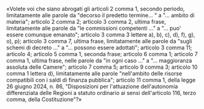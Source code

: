 «Volete voi che siano abrogati gli articoli 2 comma 1, secondo periodo, limitatamente alle parole da "decorso il predetto termine... " a "... ambito di materia"; articolo 2 comma 2; articolo 3 comma 2, ultima frase, limitatamente alle parole da "le commissioni competenti ..." a "... puo' essere comunque emanato"; articolo 3 comma 3 lettere a), b), c), d), f), g), o), p); articolo 3 comma 7, ultima frase, limitatamente alle parole da "sugli schemi di decreto ..." a "... possono essere adottati"; articolo 3 comma 11; articolo 4; articolo 5 comma 1, seconda frase; articolo 6 comma 1; articolo 7 comma 1, ultima frase, nelle parole da "in ogni caso ..." a "... maggioranza assoluta delle Camere"; articolo 7 comma 5; articolo 9 comma 3; articolo 10 comma 1 lettera d), limitatamente alle parole "nell'ambito delle risorse compatibili con i saldi di finanza pubblica"; articolo 11 comma 1, della legge 26 giugno 2024, n. 86, "Disposizioni per l'attuazione dell'autonomia differenziata delle Regioni a statuto ordinario ai sensi dell'articolo 116, terzo comma, della Costituzione"?»


